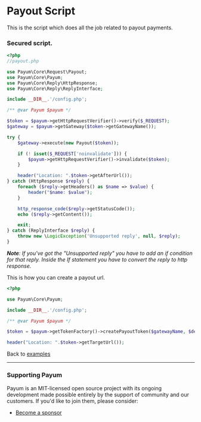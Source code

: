 # Payout Script

This is the script which does all the job related to payout payments.

### Secured script.

```php
<?php
//payout.php

use Payum\Core\Request\Payout;
use Payum\Core\Payum;
use Payum\Core\Reply\HttpResponse;
use Payum\Core\Reply\ReplyInterface;

include __DIR__.'/config.php';

/** @var Payum $payum */

$token = $payum->getHttpRequestVerifier()->verify($_REQUEST);
$gateway = $payum->getGateway($token->getGatewayName());

try {
    $gateway->execute(new Payout($token));

    if (! isset($_REQUEST['noinvalidate'])) {
        $payum->getHttpRequestVerifier()->invalidate($token);
    }

    header("Location: ".$token->getAfterUrl());
} catch (HttpResponse $reply) {
    foreach ($reply->getHeaders() as $name => $value) {
        header("$name: $value");
    }

    http_response_code($reply->getStatusCode());
    echo ($reply->getContent());

    exit;
} catch (ReplyInterface $reply) {
    throw new \LogicException('Unsupported reply', null, $reply);
}
```

_**Note**: If you've got the "Unsupported reply" you have to add an if condition for that reply. Inside the If statement you have to convert the reply to http response._

This is how you can create a payout url.

```php
<?php

use Payum\Core\Payum;

include __DIR__.'/config.php';

/** @var Payum $payum */

$token = $payum->getTokenFactory()->createPayoutToken($gatewayName, $details, 'afterPayoutUrl');

header("Location: ".$token->getTargetUrl());
```

Back to [examples](index.md)

***

### Supporting Payum

Payum is an MIT-licensed open source project with its ongoing development made possible entirely by the support of community and our customers. If you'd like to join them, please consider:

* [Become a sponsor](https://github.com/sponsors/Payum)
